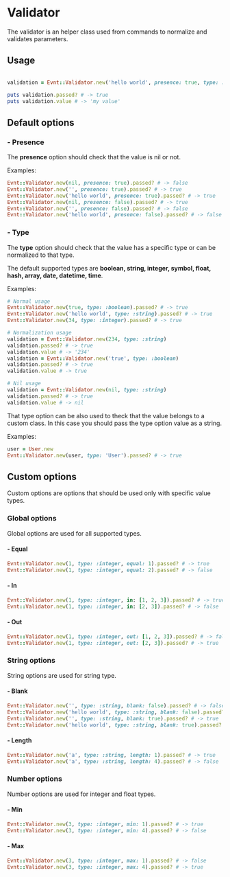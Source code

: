 # Validator

The validator is an helper class used from commands to normalize and validates parameters.

## Usage

```ruby

validation = Evnt::Validator.new('hello world', presence: true, type: :string)

puts validation.passed? # -> true
puts validation.value # -> 'my value'
```

## Default options

### - Presence

The **presence** option should check that the value is nil or not.

Examples:

```ruby
Evnt::Validator.new(nil, presence: true).passed? # -> false
Evnt::Validator.new('', presence: true).passed? # -> true
Evnt::Validator.new('hello world', presence: true).passed? # -> true
Evnt::Validator.new(nil, presence: false).passed? # -> true
Evnt::Validator.new('', presence: false).passed? # -> false
Evnt::Validator.new('hello world', presence: false).passed? # -> false
```

### - Type

The **type** option should check that the value has a specific type or can be normalized to that type.

The default supported types are **boolean, string, integer, symbol, float, hash, array, date, datetime, time**.

Examples:

```ruby
# Normal usage
Evnt::Validator.new(true, type: :boolean).passed? # -> true
Evnt::Validator.new('hello world', type: :string).passed? # -> true
Evnt::Validator.new(34, type: :integer).passed? # -> true

# Normalization usage
validation = Evnt::Validator.new(234, type: :string)
validation.passed? # -> true
validation.value # -> '234'
validation = Evnt::Validator.new('true', type: :boolean)
validation.passed? # -> true
validation.value # -> true

# Nil usage
validation = Evnt::Validator.new(nil, type: :string)
validation.passed? # -> true
validation.value # -> nil
```

That type option can be also used to theck that the value belongs to a custom class. In this case you should pass the type option value as a string.

Examples:

```ruby
user = User.new
Evnt::Validator.new(user, type: 'User').passed? # -> true
```

## Custom options

Custom options are options that should be used only with specific value types.

### Global options

Global options are used for all supported types.

#### - Equal

```ruby
Evnt::Validator.new(1, type: :integer, equal: 1).passed? # -> true
Evnt::Validator.new(1, type: :integer, equal: 2).passed? # -> false
```

#### - In

```ruby
Evnt::Validator.new(1, type: :integer, in: [1, 2, 3]).passed? # -> true
Evnt::Validator.new(1, type: :integer, in: [2, 3]).passed? # -> false
```

#### - Out

```ruby
Evnt::Validator.new(1, type: :integer, out: [1, 2, 3]).passed? # -> false
Evnt::Validator.new(1, type: :integer, out: [2, 3]).passed? # -> true
```

### String options

String options are used for string type.

#### - Blank

```ruby
Evnt::Validator.new('', type: :string, blank: false).passed? # -> false
Evnt::Validator.new('hello world', type: :string, blank: false).passed? # -> true
Evnt::Validator.new('', type: :string, blank: true).passed? # -> true
Evnt::Validator.new('hello world', type: :string, blank: true).passed? # -> false
```

#### - Length

```ruby
Evnt::Validator.new('a', type: :string, length: 1).passed? # -> true
Evnt::Validator.new('a', type: :string, length: 4).passed? # -> false
```

### Number options

Number options are used for integer and float types.

#### - Min

```ruby
Evnt::Validator.new(3, type: :integer, min: 1).passed? # -> true
Evnt::Validator.new(3, type: :integer, min: 4).passed? # -> false
```

#### - Max

```ruby
Evnt::Validator.new(3, type: :integer, max: 1).passed? # -> false
Evnt::Validator.new(3, type: :integer, max: 4).passed? # -> true
```